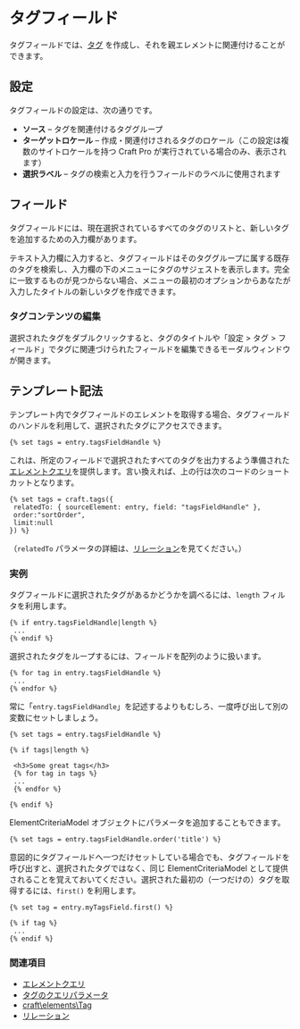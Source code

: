 タグフィールド
===========

タグフィールドでは、[タグ](tags.md) を作成し、それを親エレメントに関連付けることができます。

## 設定

タグフィールドの設定は、次の通りです。

* **ソース** – タグを関連付けるタググループ
* **ターゲットロケール** – 作成・関連付けされるタグのロケール（この設定は複数のサイトロケールを持つ Craft Pro が実行されている場合のみ、表示されます）
* **選択ラベル** – タグの検索と入力を行うフィールドのラベルに使用されます

## フィールド

タグフィールドには、現在選択されているすべてのタグのリストと、新しいタグを追加するための入力欄があります。

テキスト入力欄に入力すると、タグフィールドはそのタググループに属する既存のタグを検索し、入力欄の下のメニューにタグのサジェストを表示します。完全に一致するものが見つからない場合、メニューの最初のオプションからあなたが入力したタイトルの新しいタグを作成できます。

### タグコンテンツの編集

選択されたタグをダブルクリックすると、タグのタイトルや「設定 > タグ > フィールド」でタグに関連づけられたフィールドを編集できるモーダルウィンドウが開きます。

## テンプレート記法

テンプレート内でタグフィールドのエレメントを取得する場合、タグフィールドのハンドルを利用して、選択されたタグにアクセスできます。

```twig
{% set tags = entry.tagsFieldHandle %}
```

これは、所定のフィールドで選択されたすべてのタグを出力するよう準備された[エレメントクエリ](element-queries.md)を提供します。言い換えれば、上の行は次のコードのショートカットとなります。

```twig
{% set tags = craft.tags({
 relatedTo: { sourceElement: entry, field: "tagsFieldHandle" },
 order:"sortOrder",
 limit:null
}) %}
```

（`relatedTo` パラメータの詳細は、[リレーション](relations.md)を見てください。）

### 実例

タグフィールドに選択されたタグがあるかどうかを調べるには、`length` フィルタを利用します。

```twig
{% if entry.tagsFieldHandle|length %}
 ...
{% endif %}
```

選択されたタグをループするには、フィールドを配列のように扱います。

```twig
{% for tag in entry.tagsFieldHandle %}
 ...
{% endfor %}
```

常に「`entry.tagsFieldHandle`」を記述するよりもむしろ、一度呼び出して別の変数にセットしましょう。

```twig
{% set tags = entry.tagsFieldHandle %}

{% if tags|length %}

 <h3>Some great tags</h3>
 {% for tag in tags %}
 ...
 {% endfor %}

{% endif %}
```

ElementCriteriaModel オブジェクトにパラメータを追加することもできます。

```twig
{% set tags = entry.tagsFieldHandle.order('title') %}
```

意図的にタグフィールドへ一つだけセットしている場合でも、タグフィールドを呼び出すと、選択されたタグではなく、同じ ElementCriteriaModel として提供されることを覚えておいてください。選択された最初の（一つだけの）タグを取得するには、`first()` を利用します。

```twig
{% set tag = entry.myTagsField.first() %}

{% if tag %}
 ...
{% endif %}
```

### 関連項目

* [エレメントクエリ](element-queries.md)
* [タグのクエリパラメータ](element-query-params/tag-query-params.md)
* [craft\elements\Tag](https://docs.craftcms.com/api/v3/craft-elements-tag.html)
* [リレーション](relations.md)

